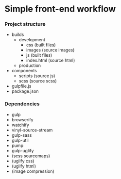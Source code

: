 # Simple front-end workflow

### Project structure
* builds
  * development
    * css (built files)
    * images (source images)
    * js (built files)
    * index.html (source html)
  * production
* components
  * scripts (source js)
  * scss (source scss)
* gulpfile.js
* package.json

### Dependencies
* gulp
* browserify
* watchify
* vinyl-source-stream
* gulp-sass
* gulp-util
* pump
* gulp-uglify
* (scss sourcemaps)
* (uglify css)
* (uglify html)
* (image compression)
